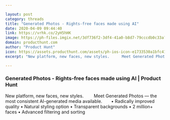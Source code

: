 ```yaml
---

layout: post
category: threads
title: "Generated Photos - Rights-free faces made using AI"
date: 2020-04-09 09:44:40
link: https://vrhk.co/2yH5hHK
image: https://ph-files.imgix.net/3df736f2-3df4-41a0-b8d7-79cccdb0c33a?auto=format&fit=crop&h=512&w=1024
domain: producthunt.com
author: "Product Hunt"
icon: https://assets.producthunt.com/assets/ph-ios-icon-e1733530a1bfc41080db8161823f1ef262cdbbc933800c0a2a706f70eb9c277a.png
excerpt: "New platform, new faces, new styles. ⠀ ⠀ Meet Generated Photos — the most consistent AI-generated media available.⠀ ⠀ • Radically improved quality • Natural styling option • Transparent backgrounds • 2 million+ faces • Advanced filtering and sorting"

---
```


### Generated Photos - Rights-free faces made using AI | Product Hunt

New platform, new faces, new styles. ⠀ ⠀ Meet Generated Photos — the most consistent AI-generated media available.⠀ ⠀ • Radically improved quality • Natural styling option • Transparent backgrounds • 2 million+ faces • Advanced filtering and sorting